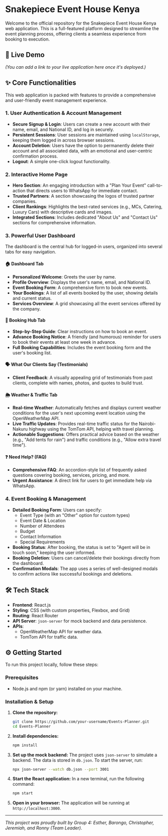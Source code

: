 # Snakepiece Event House Kenya

Welcome to the official repository for the Snakepiece Event House Kenya web application. This is a full-featured platform designed to streamline the event planning process, offering clients a seamless experience from booking to execution.

## 🚀 Live Demo

*(You can add a link to your live application here once it's deployed.)*

## ✨ Core Functionalities

This web application is packed with features to provide a comprehensive and user-friendly event management experience.

### 1. User Authentication & Account Management
- **Secure Signup & Login**: Users can create a new account with their name, email, and National ID, and log in securely.
- **Persistent Sessions**: User sessions are maintained using `localStorage`, keeping them logged in across browser sessions.
- **Account Deletion**: Users have the option to permanently delete their account and all associated data, with an emotional and user-centric confirmation process.
- **Logout**: A simple one-click logout functionality.

### 2. Interactive Home Page
- **Hero Section**: An engaging introduction with a "Plan Your Event" call-to-action that directs users to WhatsApp for immediate contact.
- **Trusted Partners**: A section showcasing the logos of trusted partner companies.
- **Client Rankings**: Highlights the best-rated services (e.g., MCs, Catering, Luxury Cars) with descriptive cards and images.
- **Integrated Sections**: Includes dedicated "About Us" and "Contact Us" sections for comprehensive information.

### 3. Powerful User Dashboard

The dashboard is the central hub for logged-in users, organized into several tabs for easy navigation.

#### 🏠 Dashboard Tab
- **Personalized Welcome**: Greets the user by name.
- **Profile Overview**: Displays the user's name, email, and National ID.
- **Event Booking Form**: A comprehensive form to book new events.
- **Your Bookings**: A list of all events booked by the user, showing details and current status.
- **Services Overview**: A grid showcasing all the event services offered by the company.

#### 📅 Booking Hub Tab
- **Step-by-Step Guide**: Clear instructions on how to book an event.
- **Advance Booking Notice**: A friendly (and humorous) reminder for users to book their events at least one week in advance.
- **Full Booking Capabilities**: Includes the event booking form and the user's booking list.

#### 🗣️ What Our Clients Say (Testimonials)
- **Client Feedback**: A visually appealing grid of testimonials from past clients, complete with names, photos, and quotes to build trust.

#### 🌦️ Weather & Traffic Tab
- **Real-time Weather**: Automatically fetches and displays current weather conditions for the user's next upcoming event location using the OpenWeatherMap API.
- **Live Traffic Updates**: Provides real-time traffic status for the Nairobi-Nakuru highway using the TomTom API, helping with travel planning.
- **Actionable Suggestions**: Offers practical advice based on the weather (e.g., "Add tents for rain") and traffic conditions (e.g., "Allow extra travel time").

#### ❓ Need Help? (FAQ)
- **Comprehensive FAQ**: An accordion-style list of frequently asked questions covering booking, services, pricing, and more.
- **Urgent Assistance**: A direct link for users to get immediate help via WhatsApp.

### 4. Event Booking & Management
- **Detailed Booking Form**: Users can specify:
  - Event Type (with an "Other" option for custom types)
  - Event Date & Location
  - Number of Attendees
  - Budget
  - Contact Information
  - Special Requirements
- **Booking Status**: After booking, the status is set to "Agent will be in touch soon," keeping the user informed.
- **Booking Deletion**: Users can cancel/delete their bookings directly from the dashboard.
- **Confirmation Modals**: The app uses a series of well-designed modals to confirm actions like successful bookings and deletions.

## 🛠️ Tech Stack

- **Frontend**: React.js
- **Styling**: CSS (with custom properties, Flexbox, and Grid)
- **Routing**: React Router
- **API Server**: `json-server` for mock backend and data persistence.
- **APIs**:
  - OpenWeatherMap API for weather data.
  - TomTom API for traffic data.

## ⚙️ Getting Started

To run this project locally, follow these steps:

### Prerequisites

- Node.js and npm (or yarn) installed on your machine.

### Installation & Setup

1.  **Clone the repository:**
    ```sh
    git clone https://github.com/your-username/Events-Planner.git
    cd Events-Planner
    ```

2.  **Install dependencies:**
    ```sh
    npm install
    ```

3.  **Set up the mock backend:**
    The project uses `json-server` to simulate a backend. The data is stored in `db.json`. To start the server, run:
    ```sh
    npx json-server --watch db.json --port 3001
    ```

4.  **Start the React application:**
    In a new terminal, run the following command:
    ```sh
    npm start
    ```

5.  **Open in your browser:**
    The application will be running at `http://localhost:3000`.

---

*This project was proudly built by Group 4: Esther, Barongo, Christopher, Jeremiah, and Ronny (Team Leader).*
